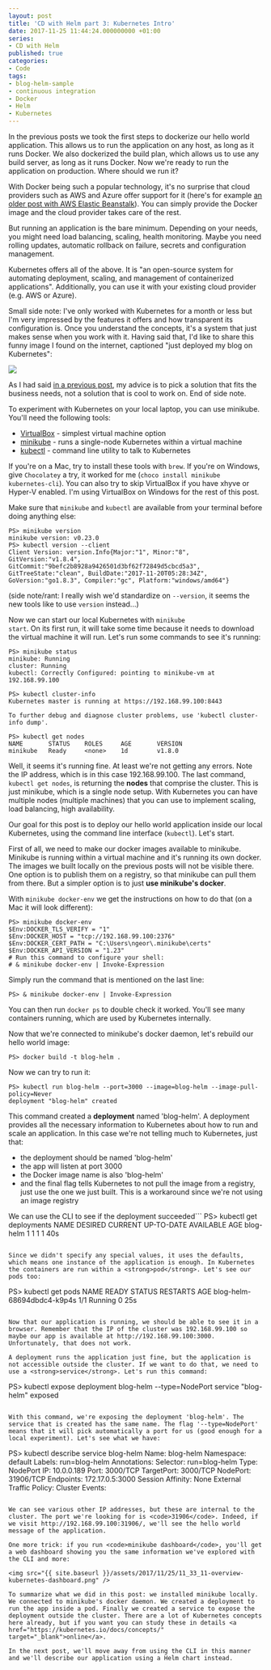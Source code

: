 ```yaml
---
layout: post
title: 'CD with Helm part 3: Kubernetes Intro'
date: 2017-11-25 11:44:24.000000000 +01:00
series:
- CD with Helm
published: true
categories:
- Code
tags:
- blog-helm-sample
- continuous integration
- Docker
- Helm
- Kubernetes
---
```


In the previous posts we took the first steps to dockerize our hello world application. This allows us to run the application on any host, as long as it runs Docker. We also dockerized the build plan, which allows us to use any build server, as long as it runs Docker. Now we're ready to run the application on production. Where should we run it?

<!--more-->

With Docker being such a popular technology, it's no surprise that cloud providers such as AWS and Azure offer support for it (here's for example <a href="{{ site.baseurl }}/2017/05/09/how-to-deploy-a-smashing-dashboard-to-aws-elastic-beanstalk-with-docker.html">an older post with AWS Elastic Beanstalk</a>). You can simply provide the Docker image and the cloud provider takes care of the rest.

But running an application is the bare minimum. Depending on your needs, you might need load balancing, scaling, health monitoring. Maybe you need rolling updates, automatic rollback on failure, secrets and configuration management.

Kubernetes offers all of the above. It is "an open-source system for automating deployment, scaling, and management of containerized applications". Additionally, you can use it with your existing cloud provider (e.g. AWS or Azure).

Small side note: I've only worked with Kubernetes for a month or less but I'm very impressed by the features it offers and how transparent its configuration is. Once you understand the concepts, it's a system that just makes sense when you work with it. Having said that, I'd like to share this funny image I found on the internet, captioned "just deployed my blog on Kubernetes":

<img src="{{ site.baseurl }}/assets/2017/blog-kubernetes.jpg" />

As I had said <a href="{{ site.baseurl }}/2017/04/29/keeping-it-simple-with-microservices-communication.html">in a previous post</a>, my advice is to pick a solution that fits the business needs, not a solution that is cool to work on. End of side note.

To experiment with Kubernetes on your local laptop, you can use minikube. You'll need the following tools:
<ul>
<li><a href="https://www.virtualbox.org/wiki/Downloads" target="_blank">VirtualBox</a> - simplest virtual machine option</li>
<li><a href="https://kubernetes.io/docs/tasks/tools/install-minikube/" target="_blank">minikube</a> - runs a single-node Kubernetes within a virtual machine</li>
<li><a href="https://kubernetes.io/docs/tasks/tools/install-kubectl/" target="_blank">kubectl</a> - command line utility to talk to Kubernetes</li>
</ul>

If you're on a Mac, try to install these tools with <code>brew</code>. If you're on Windows, give <code>Chocolatey</code> a try, it worked for me (<code>choco install minikube kubernetes-cli</code>). You can also try to skip VirtualBox if you have xhyve or Hyper-V enabled. I'm using VirtualBox on Windows for the rest of this post.

Make sure that <code>minikube</code> and <code>kubectl</code> are available from your terminal before doing anything else:

```
PS> minikube version
minikube version: v0.23.0
PS> kubectl version --client
Client Version: version.Info{Major:"1", Minor:"8", GitVersion:"v1.8.4", GitCommit:"9befc2b8928a9426501d3bf62f72849d5cbcd5a3", GitTreeState:"clean", BuildDate:"2017-11-20T05:28:34Z", GoVersion:"go1.8.3", Compiler:"gc", Platform:"windows/amd64"}
```

(side note/rant: I really wish we'd standardize on <code>--version</code>, it seems the new tools like to use <code>version</code> instead...)

Now we can start our local Kubernetes with <code>minikube start</code>. On its first run, it will take some time because it needs to download the virtual machine it will run. Let's run some commands to see it's running:

```
PS> minikube status
minikube: Running
cluster: Running
kubectl: Correctly Configured: pointing to minikube-vm at 192.168.99.100

PS> kubectl cluster-info
Kubernetes master is running at https://192.168.99.100:8443

To further debug and diagnose cluster problems, use 'kubectl cluster-info dump'.

PS> kubectl get nodes
NAME       STATUS    ROLES     AGE       VERSION
minikube   Ready     <none>    1d        v1.8.0
```

Well, it seems it's running fine. At least we're not getting any errors. Note the IP address, which is in this case 192.168.99.100. The last command, <code>kubectl get nodes</code>, is returning the <strong>nodes</strong> that comprise the cluster. This is just minikube, which is a single node setup. With Kubernetes you can have multiple nodes (multiple machines) that you can use to implement scaling, load balancing, high availability.

Our goal for this post is to deploy our hello world application inside our local Kubernetes, using the command line interface (<code>kubectl</code>). Let's start.

First of all, we need to make our docker images available to minikube. Minikube is running within a virtual machine and it's running its own docker. The images we built locally on the previous posts will not be visible there. One option is to publish them on a registry, so that minikube can pull them from there. But a simpler option is to just <strong>use minikube's docker</strong>.

With <code>minikube docker-env</code> we get the instructions on how to do that (on a Mac it will look different):

```
PS> minikube docker-env
$Env:DOCKER_TLS_VERIFY = "1"
$Env:DOCKER_HOST = "tcp://192.168.99.100:2376"
$Env:DOCKER_CERT_PATH = "C:\Users\ngeor\.minikube\certs"
$Env:DOCKER_API_VERSION = "1.23"
# Run this command to configure your shell:
# & minikube docker-env | Invoke-Expression
```

Simply run the command that is mentioned on the last line:

```
PS> & minikube docker-env | Invoke-Expression
```

You can then run <code>docker ps</code> to double check it worked. You'll see many containers running, which are used by Kubernetes internally.

Now that we're connected to minikube's docker daemon, let's rebuild our hello world image:

```
PS> docker build -t blog-helm .
```

Now we can try to run it:

```
PS> kubectl run blog-helm --port=3000 --image=blog-helm --image-pull-policy=Never
deployment "blog-helm" created
```

This command created a <strong>deployment</strong> named 'blog-helm'. A deployment provides all the necessary information to Kubernetes about how to run and scale an application. In this case we're not telling much to Kubernetes, just that:
<ul>
<li>the deployment should be named 'blog-helm'</li>
<li>the app will listen at port 3000</li>
<li>the Docker image name is also 'blog-helm'</li>
<li>and the final flag tells Kubernetes to not pull the image from a registry, just use the one we just built. This is a workaround since we're not using an image registry</li>
</ul>

We can use the CLI to see if the deployment succeeded```
PS> kubectl get deployments
NAME        DESIRED   CURRENT   UP-TO-DATE   AVAILABLE   AGE
blog-helm   1         1         1            1           40s
```

Since we didn't specify any special values, it uses the defaults, which means one instance of the application is enough. In Kubernetes the containers are run within a <strong>pod</strong>. Let's see our pods too:

```
PS> kubectl get pods
NAME                         READY     STATUS    RESTARTS   AGE
blog-helm-68694dbdc4-k9p4s   1/1       Running   0          25s
```

Now that our application is running, we should be able to see it in a browser. Remember that the IP of the cluster was 192.168.99.100 so maybe our app is available at http://192.168.99.100:3000. Unfortunately, that does not work.

A deployment runs the application just fine, but the application is not accessible outside the cluster. If we want to do that, we need to use a <strong>service</strong>. Let's run this command:

```
PS> kubectl expose deployment blog-helm --type=NodePort
service "blog-helm" exposed
```

With this command, we're exposing the deployment 'blog-helm'. The service that is created has the same name. The flag '--type=NodePort' means that it will pick automatically a port for us (good enough for a local experiment). Let's see what we have:

```
PS> kubectl describe service blog-helm
Name:                     blog-helm
Namespace:                default
Labels:                   run=blog-helm
Annotations:              <none>
Selector:                 run=blog-helm
Type:                     NodePort
IP:                       10.0.0.189
Port:                     <unset>  3000/TCP
TargetPort:               3000/TCP
NodePort:                 <unset>  31906/TCP
Endpoints:                172.17.0.5:3000
Session Affinity:         None
External Traffic Policy:  Cluster
Events:                   <none>
```

We can see various other IP addresses, but these are internal to the cluster. The port we're looking for is <code>31906</code>. Indeed, if we visit http://192.168.99.100:31906/, we'll see the hello world message of the application.

One more trick: if you run <code>minikube dashboard</code>, you'll get a web dashboard showing you the same information we've explored with the CLI and more:

<img src="{{ site.baseurl }}/assets/2017/11/25/11_33_11-overview-kubernetes-dashboard.png" />

To summarize what we did in this post: we installed minikube locally. We connected to minikube's docker daemon. We created a deployment to run the app inside a pod. Finally we created a service to expose the deployment outside the cluster. There are a lot of Kubernetes concepts here already, but if you want you can study these in details <a href="https://kubernetes.io/docs/concepts/" target="_blank">online</a>.

In the next post, we'll move away from using the CLI in this manner and we'll describe our application using a Helm chart instead.
